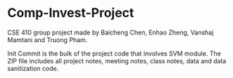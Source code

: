 # Comp-Invest-Project
CSE 410 group project made by Baicheng Chen, Enhao Zheng, Vanshaj Mamtani and Truong Pham.

Init Commit is the bulk of the project code that involves SVM module. The ZIP file includes all project notes, meeting notes, class notes, data and data sanitization code.
